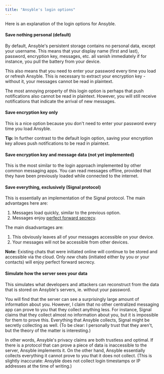 ```yaml
---
title: "Ansyble's login options"
---
```


Here is an explanation of the login options for Ansyble.

#### Save nothing personal (default)

By default, Ansyble's persistent storage contains no personal data, except your username. This means that your display name (first and last), password, encryption key, messages, etc. all vanish immediately if for instance, you pull the battery from your device.

This also means that you need to enter your password every time you load or refresh Ansyble. This is necessary to extract your encryption key - without it, your messages cannot be read in plaintext.

The most annoying property of this login option is perhaps that push notifications also cannot be read in plaintext. However, you will still receive notifications that indicate the arrival of new messages.

#### Save encryption key only

This is a nice option because you don't need to enter your password every time you load Ansyble.

__Tip:__ In further contrast to the default login option, saving your encryption key allows push notifications to be read in plaintext.


#### Save encryption key and message data (not yet implemented)

This is the most similar to the login approach implemented by other common messaging apps. You can read messages offline, provided that they have been previously loaded while connected to the internet.

#### Save everything, exclusively (Signal protocol)

This is essentially an implementation of the Signal protocol. The main advantages here are: 

1. Messages load quickly, similar to the previous option.
2. Messages enjoy [perfect forward secrecy](https://en.wikipedia.org/wiki/Forward_secrecy).

The main disadvantages are:

1. This obviously leaves all of your messages accessible on your device.
2. Your messages will not be accessible from other devices.

__Note:__ Existing chats that were initiated online will continue to be stored and accessible via the cloud. Only _new_ chats (initiated either by you or your contacts) will enjoy perfect forward secrecy.

#### Simulate how the server sees your data

This simulates what developers and attackers can reconstruct from the data that is stored on Ansyble's servers, ie. without your password.

You will find that the server can see a surprisingly large amount of information about you. However, I claim that no other centralized messaging app can prove to you that they collect anything less. For instance, Signal claims that they collect almost no information about you, but it is impossible for them to prove this. Everything that Ansyble collects, Signal might be secretly collecting as well. (To be clear: I personally trust that they aren't, but the theory of the matter is interesting.)

In other words, Ansyble's privacy claims are both trustless and optimal. If there is a protocol that can prove a piece of data is inaccessible to the server, Ansyble implements it. On the other hand, Ansyble essentially collects everything it cannot prove to you that it does not collect. (This is slightly inaccurate: Ansyble does not collect login timestamps or IP addresses at the time of writing.)

